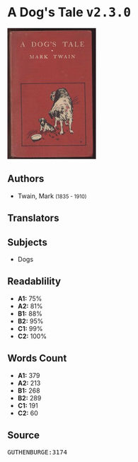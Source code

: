 # A Dog's Tale <kbd>v2.3.0</kbd>

![](./cover.medium.jpg "")

## Authors


 - Twain, Mark <small>(1835 - 1910)</small>

## Translators



## Subjects


 - Dogs

## Readablility


 - **A1:** 75%
 - **A2:** 81%
 - **B1:** 88%
 - **B2:** 95%
 - **C1:** 99%
 - **C2:** 100%

## Words Count


 - **A1:** 379
 - **A2:** 213
 - **B1:** 268
 - **B2:** 289
 - **C1:** 191
 - **C2:** 60

## Source


<kbd>GUTHENBURGE:3174</kbd>
